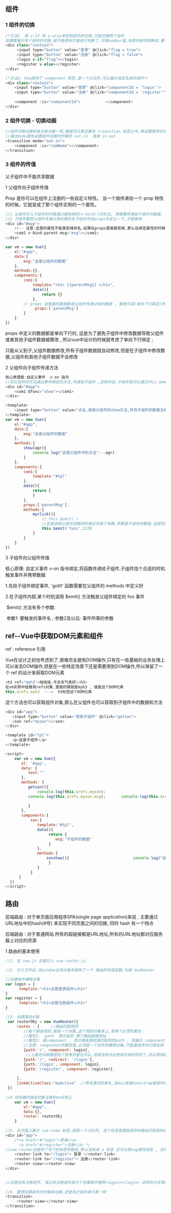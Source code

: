 ## 组件

### 1 组件的切换

```js
/*方法1. 用 v-if 和 v-else来控制组件的切换,只能切换两个组件
如果要展示多个组件的切换,就不能用布尔值进行判断了,可用number值,但是判断时和麻烦,要一直用 v-else-if */
<div class="contain">
     <input type="button" value="登录" @click="flag = true">
     <input type="button" value="注册" @click="flag = false">
     <login v-if="flag"></login>
     <register v-else></register>
</div>
```

```js
/*方法2: Vue提供了 component 标签,是一个占位符,可以展示指定名称的组件*/
<div class="contain">
    <input type="button" value="登录" @click="componentId = 'login'">
    <input type="button" value="注册" @click="componentId = 'register'">
        
    <component :is="componentId">	        </component>
</div>
```



### 2 组件切换 - 切换动画

```js
//组件切换动画和单元素动画一样,都是将元素包裹在 transition 标签之中,再设置类样式实现,可以通过name属性设置类名前缀, 组件也一样,不过还有一个mode属性
//通过mode属性设置组件切换时的模式 out-in  或者 in-out
<transition mode="out-in">
	<component :is="comName"></component>
</transition>
```

### 3 组件的传值

父子组件中不能共享数据

1 父组件向子组件传值

Prop 是你可以在组件上注册的一些自定义特性。  当一个值传递给一个 prop 特性的时候，它就变成了那个组件实例的一个属性。

```js
//1 父组件引入子组件的时候通过属性绑定(v-bind:)的形式, 把需要传递给子组件的数据, 以属性绑定的形式,传递到子组件内部,供子组件使用
//2 子组件要把父组件传递过来的属性在子组件中的props中定义一下,才能使用
<div id="#app">
	<!-- 注意:这里的属性不能是驼峰命名,如果在props里面是驼峰,那么在绑定属性的时候,要用横线隔开,不要首字母大写 -->
	<com1 v-bind:parent-msg="msg"></com1>
</div>

var vm = new Vue({
	el:"#app",
	data:{
        msg:"这是父组件的数据"
	},
	methods:{},
    components:{
        com1:{
            template:"<h1> {{parentMsg}} </h1>",
        	data(){
            	return {}
        	},
        // props 这里面的数据都是父组件传递过来的数据 , 都是只读(单向下行绑定)的,不能重新赋值 , 就算重新赋值了,但是父组件里面的数据不会改变
       		 props:['parentMsg']
    	}
    }
})
```

props 中定义的数据都是单向下行的, 这是为了避免子组件中修改数据导致父组件或者其他子组件数据被篡改 , 所以vue中设计的时候就考虑了单向下行绑定 ; 

只能从父到子,父组件数据修改,所有子组件数据就自动修改,但是在子组件中修改数据,父组件和其他子组件数据不会修改

2 父组件向子组件传递方法

```js
核心原理是:自定义事件  v-on 指令
//将父组件的方法通过事件绑定的方式,传递给子组件 ,这样的话,子组件就可以通过this.$emit('事件名')来调用了
<div id="#app">
	<com1 @func="show"></com1>
</div>

<template>
	<input type="button" value="点击,调用父组件的show方法,并将子组件的数据当参数传递过去" @click="myclick">
</template>
var vm = new Vue({
	el:"#app",
	data:{
        msg:"这是父组件的数据"
	},
	methods:{
        show(agr){
            console.log("这是父组件中的方法"---agr)
        }
	},
    components:{
        com1:{
            template:"#tpl"
        },
        data(){
            return {
            }
        },
        props:['parentMsg'],
        methods:{
            myclick(){
            	// this.$emit( ) 
                //这里调用父组件函数的时候还传递了参数,参数是子组件的数据,这就完成了子组件向父组件传值
                this.$emit('func',123)
            }
        }
    }
})
```

3 子组件向父组件传值

核心原理: 自定义事件 v-on 指令绑定,将函数传递给子组件,子组件找个合适的时机触发事件并携带数据

1.先给子组件绑定事件, 'gotIt' 函数需要在父组件的 methods 中定义好

2.在子组件内部,某个时机调用 $emit()  方法触发父组件绑定的 foo 事件

​	$emit() 方法有多个参数: 

​		参数1: 要触发的事件名 ;   参数2及以后: 事件所需的参数

## ref--Vue中获取DOM元素和组件

ref : reference 引用

Vue在设计之初也考虑到了,很难完全避免DOM操作,只有在一些基础的业务处理上可以省去DOM操作,但是在一些特定场景下还是需要用到DOM操作,所以保留了一个 ref 的设计来获取DOM元素

```js
<h3 ref="myh3">哈哈哈,今天天气真好</h3>
在vm实例中挂载有refs对象,里面的键就是myh3 , 值是这个DOM元素
this.$refs.myh3  --->  h3标签这个DOM元素
```

这个方法也可以获取组件对象,那么在父组件也可以获取到子组件中的数据和方法

```js
<div id="app">
   <input type="button" value="获取子组件" @click="getson">
   <son ref="myson"></son>
</div>

<template id="tpl">
   <p>这是子组件</p>
</template>

<script>
    var vm = new Vue({
       el: '#app',
       data: {
          text:""
       },
       methods: {
          getson(){
              console.log(this.$refs.myson);
          console.log(this.$refs.myson.msg);       console.log(this.$refs.myson.sonshow);
                        
          }
       },
       components:{
           son:{
              template:"#tpl",
              data(){
                   return {
                      msg:"子组件的数据"
                   }
              },
              methods:{
                  sonshow(){                            console.log("这是子组件的方法");    
                   }
              }
           }
      }
  })
</script>
```



## 路由

前端路由 : 对于单页面应用程序SPA(single page application)来说 , 主要通过URL地址中的hash(#号) 来实现不同页面之间的切换, 同时 hash 有一个特点

后端路由 : 对于普通网站.所有的超链接都是URL地址,所有的URL地址都对应服务器上对应的资源

1 路由的基本使用

```js
//1. 在 vue.js 后面引入 vue-router.js

//2. 引入文件后,在window全局对象中就有了一个 路由的构造函数,叫做 VueRouter

//创建组件模板对象
var login = {
      template:"<h1>这是登录组件</h1>"
}
var register = {
      template:"<h1>这是注册组件</h1>"
}

//3. 创建路由对象
 var routerObj = new VueRouter({
     routes : [		//路由匹配规则
     	//每个路由规则,都是一个对象,这个规则对象身上,有两个必须的属性:
     	//属性1:  path  表示监听 哪个路由链接地址
     	//属性2: 是component , 表示路由是前面匹配到的path , 则展示 component 属性对应的那个组件
     	//注意: component的属性值,必须是一个组件的模板对象,不能是组件的引用名称
     	{path:'/', component: login},
         //上面访问根路径到了登录页面也可以,但是没有点击登录页面的样式了,所以使用路由重定向,
     	{path:'/', redirect: '/login'},
     	{path:'/login', component: login},
     	{path:'/register', component: register},
         
     ],
     linkActiveClass:"myActive"  //修改激活的类名,在mui或者bootstrap框架中自带了当前高亮的类名,将路由的高亮类名跟框架的高亮类名改成一样的,就不用自己写样式了
 })
 
//4.将创建的路由对象注册到vm实例上
	var vm = new Vue({
        el:"#app",
        data:{},
        router: routerObj
    }
    
//5. 在页面上展示 vue-view 标签,就是一个占位符, 这个标签里面就是你的路由匹配到的组件
<div id="app">
    /*<a href="#/login">登录</a>
      <a href="#/register">注册</a> */
//vue-router还提供了专门的标签写路径,默认渲染成 a 标签 还可以用tag属性改变 , 另外还自带点击哪个就自动给哪个添加类名,可以轻松排他高亮
    <router-link to="/login"> 登录 </router-link>            
    <router-link to="/register"> 注册</router-link>            
	<router-view></router-view>
</div>

                     
//这里没有注册组件, 我之前注册组件是为了在模板中使用<login></login> 这样的方式使用
                     
//6. 要想切换组件的时候有动画,还是向之前的单元素一样
<transition>
     <router-view></router-view>  
</transition>
```

